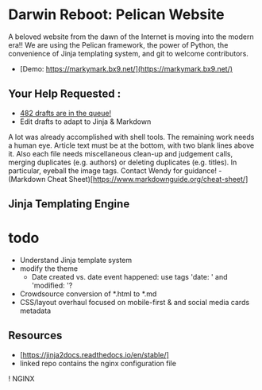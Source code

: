 # Darwin Reboot: Pelican Website

A beloved website from the dawn of the Internet is moving into the modern era!!  We are using the Pelican framework, the power of Python, the convenience of Jinja templating system, and git to welcome contributors.
- [Demo: https://markymark.bx9.net/](https://markymark.bx9.net/)

## Your Help Requested : 
- [482 drafts are in the queue!](https://github.com/reneewendy/nascent-content/tree/main/content/drafts)
- Edit drafts to adapt to Jinja & Markdown

A lot was already accomplished with shell tools. The remaining work needs a human eye.  Article text must be at the bottom, with two blank lines above it.  Also each file needs miscellaneous clean-up and judgement calls, merging duplicates (e.g. authors) or deleting duplicates (e.g. titles). In particular, eyeball the image tags. Contact Wendy for guidance!
    - (Markdown Cheat Sheet)[https://www.markdownguide.org/cheat-sheet/]
        
## Jinja Templating Engine

    
# todo

- Understand Jinja template system
- modify the theme
    - Date created vs. date event happened: use tags 'date: ' and 'modified: '?
- Crowdsource conversion of *.html to *.md
- CSS/layout overhaul focused on mobile-first & and social media cards metadata

## Resources 
- [https://jinja2docs.readthedocs.io/en/stable/]
- linked repo contains the nginx configuration file

! NGINX
